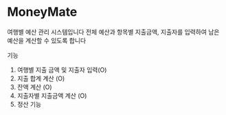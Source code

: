 # MoneyMate


여행별 예산 관리 시스템입니다
전체 예산과 항목별 지출금액, 지출자를 입력하여 남은 예산을 계산할 수 있도록 합니다

기능
1. 여행별 지출 금액 및 지출자 입력(O)
2. 지출 합계 계산 (O)
3. 잔액 계산 (O)
4. 지출자별 지출금액 계산 (O)
5. 정산 기능





